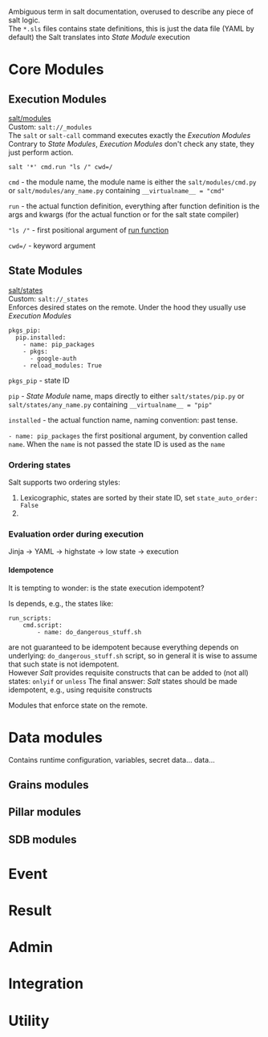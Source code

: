 Ambiguous term in salt documentation, overused to describe any piece of salt logic.  
The `*.sls` files contains state definitions, this is just the data file (YAML by default) the Salt translates into _State Module_ execution

# Core Modules 
## Execution Modules
[salt/modules](https://github.com/saltstack/salt/tree/develop/salt/modules)  
Custom: `salt://_modules`  
The `salt` or `salt-call` command executes exactly the _Execution Modules_  
Contrary to _State Modules_, _Execution Modules_ don't check any state, they just perform action.

`salt '*' cmd.run "ls /" cwd=/`  

`cmd` - the module name, the module name is either the `salt/modules/cmd.py` or `salt/modules/any_name.py` containing `__virtualname__ = "cmd"`  

`run` - the actual function definition, everything after function definition is the args and kwargs (for the actual function or for the salt state compiler)

`"ls /"` - first positional argument of [run function](https://docs.saltstack.com/en/latest/ref/states/all/salt.states.cmd.html#salt.states.cmd.run)

`cwd=/` - keyword argument

## State Modules
[salt/states](https://github.com/saltstack/salt/tree/develop/salt/states)  
Custom: `salt://_states`  
Enforces desired states on the remote. Under the hood they usually use _Execution Modules_

```
pkgs_pip:
  pip.installed:
    - name: pip_packages
    - pkgs:
      - google-auth
    - reload_modules: True
```

`pkgs_pip` - state ID

`pip` - _State Module_ name, maps directly to either `salt/states/pip.py` or `salt/states/any_name.py` containing `__virtualname__ = "pip"`

`installed` - the actual function name, naming convention: past tense.

`- name: pip_packages` the first positional argument, by convention called `name`. When the `name` is not passed the state ID is used as the `name`  

### Ordering states
Salt supports two ordering styles:
 1. Lexicographic, states are sorted by their state ID, set `state_auto_order: False`
 2. 


### Evaluation order during execution
Jinja -> YAML -> highstate -> low state -> execution


#### Idempotence
It is tempting to wonder: is the state execution idempotent?

Is depends, e.g., the states like:
```
run_scripts:
    cmd.script:
        - name: do_dangerous_stuff.sh
```
are not guaranteed to be idempotent because everything depends on underlying: `do_dangerous_stuff.sh` script, so in general it is wise
to assume that such state is not idempotent.  
However _Salt_ provides requisite constructs that can be added to (not all) states: `onlyif` or `unless`
The final answer: _Salt_ states should be made idempotent, e.g., using requisite constructs 


Modules that enforce state on the remote.

# Data modules
Contains runtime configuration, variables, secret data... data...

## Grains modules
## Pillar modules
## SDB modules

# Event 
# Result
# Admin
# Integration
# Utility
